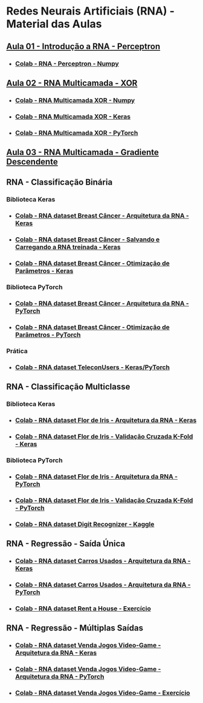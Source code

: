 # Redes Neurais Artificiais (RNA) - Material das Aulas

## [Aula 01 - Introdução a RNA - Perceptron](https://github.com/gustavowillam/RNA/blob/main/slides/01_Aula%2001-RNA-Redes%20Neurais%20Artificiais%20Perceptron.pdf)

* ### [Colab - RNA - Perceptron - Numpy](https://colab.research.google.com/drive/1Xx7coBRDIvu5TgAHlB8Uo40ehfXdgNXh?usp=sharing)

## [Aula 02 - RNA Multicamada - XOR](https://github.com/gustavowillam/RNA/blob/main/slides/02_Aula%2002-RNA-Redes%20Neurais%20Artificiais%20Multicamada_XOR.pdf)

* ### [Colab - RNA Multicamada XOR - Numpy](https://colab.research.google.com/drive/16nIE5-OZubxDTmGCcTPDgpOQn3be1MbU?usp=sharing)

* ### [Colab - RNA Multicamada XOR - Keras](https://colab.research.google.com/drive/1Jwmv_kvKXOXefpoMLAoNGHP24n_DtxwK?usp=sharing)

* ### [Colab - RNA Multicamada XOR - PyTorch](https://colab.research.google.com/drive/1JRALbhD7DGZ6ei8LxTnle4PzMPf7XnQV?usp=sharing)

## [Aula 03 - RNA Multicamada - Gradiente Descendente](https://github.com/gustavowillam/RNA/blob/main/slides/03_Aula%2003-RNA-Redes%20Neurais%20Artificiais%20Gradient_Descending.pdf)


## RNA - Classificação Binária


### Biblioteca Keras

* ### [Colab - RNA dataset Breast Câncer - Arquitetura da RNA - Keras](https://colab.research.google.com/drive/15k7ht1S4g2ppJnW4WRBmx2W2TBezN4pI?usp=sharing)

* ### [Colab - RNA dataset Breast Câncer - Salvando e Carregando a RNA treinada - Keras](https://colab.research.google.com/drive/1N2LqhgHw8oqCKFZRlFKo1QPQ_dw3GrLm?usp=sharing)

* ### [Colab - RNA dataset Breast Câncer - Otimização de Parâmetros - Keras](https://colab.research.google.com/drive/1i98lqvPudle-LuWsF_LbcZrsPGZAKpQA?usp=sharing)


### Biblioteca PyTorch

* ### [Colab - RNA dataset Breast Câncer - Arquitetura da RNA - PyTorch](https://colab.research.google.com/drive/1wmEK8zqH6EkCnOA4yQ8nFaIVtRsU3v57?usp=sharing)

* ### [Colab - RNA dataset Breast Câncer - Otimização de Parâmetros - PyTorch](https://colab.research.google.com/drive/1PQUyl61OaHB75oe_nDpArqR0_AU0ianA?usp=sharing)

### Prática

* ### [Colab - RNA dataset TeleconUsers - Keras/PyTorch](https://colab.research.google.com/drive/1a_6pVuSO2xYDYs4WLRmhUYYFWe6qP8Ux?usp=sharing)


## RNA - Classificação Multiclasse

### Biblioteca Keras

* ### [Colab - RNA dataset Flor de Iris - Arquitetura da RNA - Keras](https://colab.research.google.com/drive/1lJS898BOhbzQOhlh8bLHwcYscSYIAKUL?usp=sharing)

* ### [Colab - RNA dataset Flor de Iris - Validação Cruzada K-Fold - Keras](https://colab.research.google.com/drive/1UjQv7Wo11vdknnvwYGgTe2qQLb71yacz?usp=sharing)

### Biblioteca PyTorch

* ### [Colab - RNA dataset Flor de Iris - Arquitetura da RNA - PyTorch](https://colab.research.google.com/drive/1_MM0vGUADQJfhJtWCCjDs45PsgAp6w92?usp=sharing)

* ### [Colab - RNA dataset Flor de Iris - Validação Cruzada K-Fold - PyTorch](https://colab.research.google.com/drive/1yiy6oAzirBE4DrfYGCGX6KNoMZmhwIVp?usp=sharing)

* ### [Colab - RNA dataset Digit Recognizer - Kaggle](https://colab.research.google.com/drive/1aGz9CwnmE-wmBvvESVc2qWb9oOXOD9Dy?usp=sharing)


## RNA - Regressão - Saída Única

* ### [Colab - RNA dataset Carros Usados - Arquitetura da RNA - Keras](https://colab.research.google.com/drive/1QjVHyxI1dec4m0f20S9-VXlu6RaqMePj?usp=sharing)

* ### [Colab - RNA dataset Carros Usados - Arquitetura da RNA - PyTorch](https://colab.research.google.com/drive/1nwLJb0fo1wdW-6NGRWXDitluP1TdlLX7?usp=sharing)

* ### [Colab - RNA dataset Rent a House  - Exercício](https://colab.research.google.com/drive/1CDQMQRjtPmOL5G6fwpe8ZMw3JCrSZO9w?usp=sharing)
  

## RNA - Regressão - Múltiplas Saídas

* ### [Colab - RNA dataset Venda Jogos Video-Game - Arquitetura da RNA - Keras](https://colab.research.google.com/drive/1rd7cys6WuWMa6zRg8W8l2dOUaQtvMnaF?usp=sharing)

* ### [Colab - RNA dataset Venda Jogos Video-Game - Arquitetura da RNA - PyTorch](https://colab.research.google.com/drive/1kI5Ml4PgkATGQ2vb5p-LAYuU2MV0G1zr?usp=sharing)

* ### [Colab - RNA dataset Venda Jogos Video-Game  - Exercício](https://colab.research.google.com/drive/1RGk7nMSfBcWmRwLSNMdSdNsJOroXfznW?usp=sharing)


